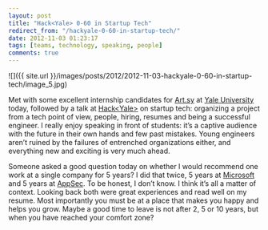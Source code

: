 ```yaml
---
layout: post
title: "Hack<Yale> 0-60 in Startup Tech"
redirect_from: "/hackyale-0-60-in-startup-tech/"
date: 2012-11-03 01:23:17
tags: [teams, technology, speaking, people]
comments: true
---
```

![]({{ site.url }}/images/posts/2012/2012-11-03-hackyale-0-60-in-startup-tech/image_5.jpg)

Met with some excellent internship candidates for [Art.sy](https://artsy.net) at [Yale University](http://yale.edu/) today, followed by a talk at [Hack&lt;Yale&gt;](http://hackyale.com) on startup tech: organizing a project from a tech point of view, people, hiring, resumes and being a successful engineer. I really enjoy speaking in front of students: it’s a captive audience with the future in their own hands and few past mistakes. Young engineers aren’t ruined by the failures of entrenched organizations either, and everything new and exciting is very much ahead.

Someone asked a good question today on whether I would recommend one work at a single company for 5 years? I did that twice, 5 years at [Microsoft](http://www.microsoft.com) and 5 years at [AppSec](http://www.appsecinc.com/). To be honest, I don’t know. I think it’s all a matter of context. Looking back both were great experiences and read well on my resume. Most importantly you must be at a place that makes you happy and helps you grow. Maybe a good time to leave is not after 2, 5 or 10 years, but when you have reached your comfort zone?
